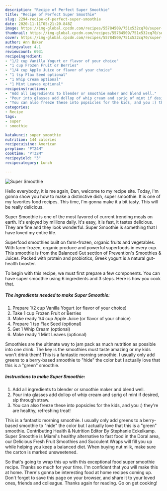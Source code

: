 ```yaml
---
description: "Recipe of Perfect Super Smoothie"
title: "Recipe of Perfect Super Smoothie"
slug: 2294-recipe-of-perfect-super-smoothie
date: 2020-11-11T05:21:20.848Z
image: https://img-global.cpcdn.com/recipes/55784509/751x532cq70/super-smoothie-recipe-main-photo.jpg
thumbnail: https://img-global.cpcdn.com/recipes/55784509/751x532cq70/super-smoothie-recipe-main-photo.jpg
cover: https://img-global.cpcdn.com/recipes/55784509/751x532cq70/super-smoothie-recipe-main-photo.jpg
author: Ann Baker
ratingvalue: 4.1
reviewcount: 6931
recipeingredient:
- "1/2 cup Vanilla Yogurt or flavor of your choice"
- "1 cup Frozen Fruit or Berries"
- "1/4 cup Apple Juice or flavor of your choice"
- "1 tsp Flax Seed optional"
- "1 Whip Cream optional"
- "1 Mint Leaves optional"
recipeinstructions:
- "Add all ingredients to blender or smoothie maker and blend well."
- "Pour into glasses add dollop of whip cream and sprig of mint if desired, sip through straw."
- "You can also freeze these into popsicles for the kids, and you :) they&#39;re are healthy, refreshing treat!"
categories:
- Recipe
tags:
- super
- smoothie

katakunci: super smoothie 
nutrition: 144 calories
recipecuisine: American
preptime: "PT24M"
cooktime: "PT32M"
recipeyield: "3"
recipecategory: Lunch

---
```



![Super Smoothie](https://img-global.cpcdn.com/recipes/55784509/751x532cq70/super-smoothie-recipe-main-photo.jpg)

Hello everybody, it is me again, Dan, welcome to my recipe site. Today, I'm gonna show you how to make a distinctive dish, super smoothie. It is one of my favorites food recipes. This time, I'm gonna make it a bit tasty. This will be really delicious.

Super Smoothie is one of the most favored of current trending meals on earth. It's enjoyed by millions daily. It's easy, it is fast, it tastes delicious. They are fine and they look wonderful. Super Smoothie is something that I have loved my entire life.

Superfood smoothies built on farm-frozen, organic fruits and vegetables. With farm-frozen, organic produce and powerful superfoods in every cup. This smoothie is from the Balanced Gut section of Prevention&#39;s Smoothies &amp; Juices. Packed with protein and probiotics, Greek yogurt is a natural gut-health booster.


To begin with this recipe, we must first prepare a few components. You can have super smoothie using 6 ingredients and 3 steps. Here is how you cook that.

<!--inarticleads1-->

##### The ingredients needed to make Super Smoothie:

1. Prepare 1/2 cup Vanilla Yogurt (or flavor of your choice)
1. Take 1 cup Frozen Fruit or Berries
1. Make ready 1/4 cup Apple Juice (or flavor of your choice)
1. Prepare 1 tsp Flax Seed (optional)
1. Get 1 Whip Cream (optional)
1. Make ready 1 Mint Leaves (optional)


Smoothies are the ultimate way to jam pack as much nutrition as possible into one drink. The key is the smoothies must taste amazing or my kids won&#39;t drink them! This is a fantastic morning smoothie. I usually only add greens to a berry-based smoothie to &#34;hide&#34; the color but I actually love that this is a &#34;green&#34; smoothie. 

<!--inarticleads2-->

##### Instructions to make Super Smoothie:

1. Add all ingredients to blender or smoothie maker and blend well.
1. Pour into glasses add dollop of whip cream and sprig of mint if desired, sip through straw.
1. You can also freeze these into popsicles for the kids, and you :) they&#39;re are healthy, refreshing treat!


This is a fantastic morning smoothie. I usually only add greens to a berry-based smoothie to &#34;hide&#34; the color but I actually love that this is a &#34;green&#34; smoothie. Contributing Health &amp; Nutrition Editor By Stephanie Eckelkamp. Super Smoothie is Miami&#39;s healthy alternative to fast food in the Doral area, our Delicious Fresh Fruit Smoothies and Succulent Wraps will fill you up while helping you keep a balanced diet. When buying nut milk, make sure the carton is marked unsweetened. 

So that's going to wrap this up with this exceptional food super smoothie recipe. Thanks so much for your time. I'm confident that you will make this at home. There's gonna be interesting food at home recipes coming up. Don't forget to save this page on your browser, and share it to your loved ones, friends and colleague. Thanks again for reading. Go on get cooking!
